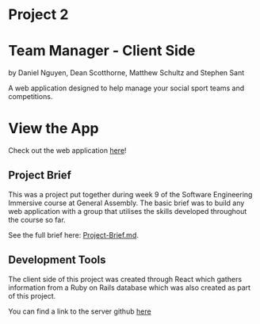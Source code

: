 # Project 2

# Team Manager - Client Side

by Daniel Nguyen, Dean Scotthorne, Matthew Schultz and Stephen Sant

A web application designed to help manage your social sport teams and competitions.

# View the App

Check out the web application [here](https://intense-harbor-51488.herokuapp.com/)!

## Project Brief

This was a project put together during week 9 of the Software Engineering Immersive course at General Assembly. The basic brief was to build any web application with a group that utilises the skills developed throughout the course so far.

See the full brief here: [Project-Brief.md](https://gist.github.com/wofockham/feb064103988a3d19b8d).

## Development Tools

The client side of this project was created through React which gathers information from a Ruby on Rails database which was also created as part of this project.

You can find a link to the server github [here](https://github.com/cheddachedda/team-manager-app-server)

